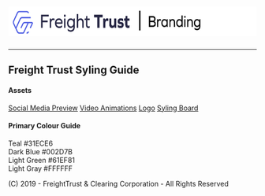 # <img src="header.png" alt="Freight Trust Branding" height="60px">
---

## Freight Trust Syling Guide

#### Assets

[Social Media Preview](https://github.com/freight-chain/brand/tree/master/boards)
[Video Animations](https://github.com/freight-chain/brand/tree/master/video)
[Logo](https://github.com/freight-chain/brand/tree/master/logo)
[Syling Board](https://github.com/freight-chain/brand/blob/master/overview.png)

#### Primary Colour Guide

Teal #31ECE6 <br>
Dark Blue #002D7B <br>
Light Green #61EF81 <br>
Light Gray #FFFFFF <br>



(C) 2019 - FreightTrust & Clearing Corporation - All Rights Reserved